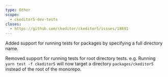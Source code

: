 ```yaml
---
type: Other
scope:
  - ckeditor5-dev-tests
closes:
  - https://github.com/ckeditor/ckeditor5/issues/18891
---
```


Added support for running tests for packages by specifying a full directory name.

Removed support for running tests for root directory tests. e.g. Running `yarn test -f ckeditor5` will now target a directory `packages/ckeditor5` instead of the root of the monorepo.
